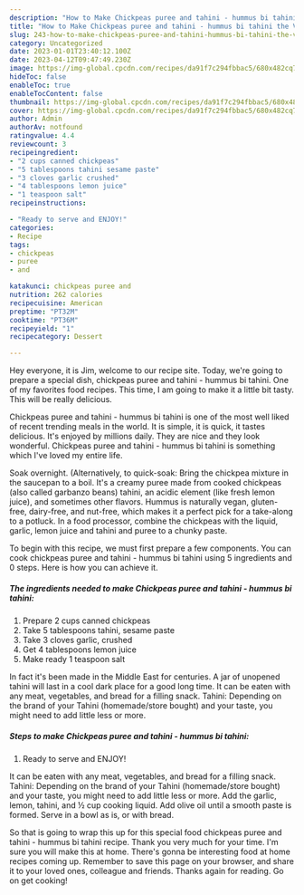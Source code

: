 ```yaml
---
description: "How to Make Chickpeas puree and tahini - hummus bi tahini the Very Delicious"
title: "How to Make Chickpeas puree and tahini - hummus bi tahini the Very Delicious"
slug: 243-how-to-make-chickpeas-puree-and-tahini-hummus-bi-tahini-the-very-delicious
category: Uncategorized
date: 2023-01-01T23:40:12.100Z
date: 2023-04-12T09:47:49.230Z
image: https://img-global.cpcdn.com/recipes/da91f7c294fbbac5/680x482cq70/chickpeas-puree-and-tahini-hummus-bi-tahini-recipe-main-photo.jpg
hideToc: false
enableToc: true
enableTocContent: false
thumbnail: https://img-global.cpcdn.com/recipes/da91f7c294fbbac5/680x482cq70/chickpeas-puree-and-tahini-hummus-bi-tahini-recipe-main-photo.jpg
cover: https://img-global.cpcdn.com/recipes/da91f7c294fbbac5/680x482cq70/chickpeas-puree-and-tahini-hummus-bi-tahini-recipe-main-photo.jpg
author: Admin
authorAv: notfound
ratingvalue: 4.4
reviewcount: 3
recipeingredient:
- "2 cups canned chickpeas"
- "5 tablespoons tahini sesame paste"
- "3 cloves garlic crushed"
- "4 tablespoons lemon juice"
- "1 teaspoon salt"
recipeinstructions:

- "Ready to serve and ENJOY!"
categories:
- Recipe
tags:
- chickpeas
- puree
- and

katakunci: chickpeas puree and 
nutrition: 262 calories
recipecuisine: American
preptime: "PT32M"
cooktime: "PT36M"
recipeyield: "1"
recipecategory: Dessert

---
```



Hey everyone, it is Jim, welcome to our recipe site. Today, we're going to prepare a special dish, chickpeas puree and tahini - hummus bi tahini. One of my favorites food recipes. This time, I am going to make it a little bit tasty. This will be really delicious.

Chickpeas puree and tahini - hummus bi tahini is one of the most well liked of recent trending meals in the world. It is simple, it is quick, it tastes delicious. It's enjoyed by millions daily. They are nice and they look wonderful. Chickpeas puree and tahini - hummus bi tahini is something which I've loved my entire life.

Soak overnight. (Alternatively, to quick-soak: Bring the chickpea mixture in the saucepan to a boil. It&#39;s a creamy puree made from cooked chickpeas (also called garbanzo beans) tahini, an acidic element (like fresh lemon juice), and sometimes other flavors. Hummus is naturally vegan, gluten-free, dairy-free, and nut-free, which makes it a perfect pick for a take-along to a potluck. In a food processor, combine the chickpeas with the liquid, garlic, lemon juice and tahini and puree to a chunky paste.


To begin with this recipe, we must first prepare a few components. You can cook chickpeas puree and tahini - hummus bi tahini using 5 ingredients and 0 steps. Here is how you can achieve it.

<!--inarticleads1-->

##### The ingredients needed to make Chickpeas puree and tahini - hummus bi tahini:

1. Prepare 2 cups canned chickpeas
1. Take 5 tablespoons tahini, sesame paste
1. Take 3 cloves garlic, crushed
1. Get 4 tablespoons lemon juice
1. Make ready 1 teaspoon salt


In fact it&#39;s been made in the Middle East for centuries. A jar of unopened tahini will last in a cool dark place for a good long time. It can be eaten with any meat, vegetables, and bread for a filling snack. Tahini: Depending on the brand of your Tahini (homemade/store bought) and your taste, you might need to add little less or more. 

<!--inarticleads2-->

##### Steps to make Chickpeas puree and tahini - hummus bi tahini:


1. Ready to serve and ENJOY!

It can be eaten with any meat, vegetables, and bread for a filling snack. Tahini: Depending on the brand of your Tahini (homemade/store bought) and your taste, you might need to add little less or more. Add the garlic, lemon, tahini, and ½ cup cooking liquid. Add olive oil until a smooth paste is formed. Serve in a bowl as is, or with bread. 

So that is going to wrap this up for this special food chickpeas puree and tahini - hummus bi tahini recipe. Thank you very much for your time. I'm sure you will make this at home. There's gonna be interesting food at home recipes coming up. Remember to save this page on your browser, and share it to your loved ones, colleague and friends. Thanks again for reading. Go on get cooking!
